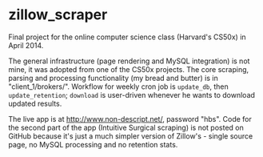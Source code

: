 zillow_scraper
==============
Final project for the online computer science class (Harvard's CS50x) in April 2014.

The general infrastructure (page rendering and MySQL integration) is not mine, it was adopted from one of the CS50x projects. The core scraping, parsing and processing functionality (my bread and butter) is in "client_1/brokers/". Workflow for weekly cron job is `update_db`, then `update_retention`; `download` is user-driven whenever he wants to download updated results. 

The live app is at http://www.non-descript.net/, password "hbs".
Code for the second part of the app (Intuitive Surgical scraping) is not posted on GitHub because it's just a much simpler version of Zillow's - single source page, no MySQL processing and no retention stats.
